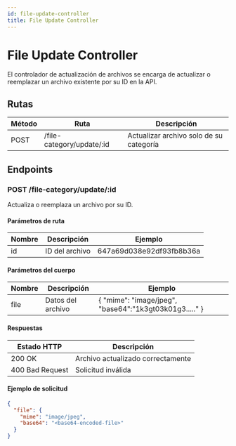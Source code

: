 ```yaml
---
id: file-update-controller
title: File Update Controller
---
```


# File Update Controller

El controlador de actualización de archivos se encarga de actualizar o reemplazar un archivo existente por su ID en la API.

## Rutas

| Método | Ruta                      | Descripción                        |
| ------ | ------------------------- | ---------------------------------- |
| POST   | /file-category/update/:id | Actualizar archivo solo de su categoría |

## Endpoints

### POST /file-category/update/:id

Actualiza o reemplaza un archivo por su ID.

#### Parámetros de ruta

| Nombre | Descripción             | Ejemplo                       |
| ------ | ----------------------- | ----------------------------- |
| id     | ID del archivo          | 647a69d038e92df93fb8b36a     |

#### Parámetros del cuerpo

| Nombre | Descripción             | Ejemplo                       |
| ------ | ----------------------- | ----------------------------- |
| file   | Datos del archivo       | { "mime": "image/jpeg", "base64":"1k3gt03k01g3....." } |

#### Respuestas

| Estado HTTP                  | Descripción                        |
| ---------------------------- | ---------------------------------- |
| 200 OK                       | Archivo actualizado correctamente |
| 400 Bad Request              | Solicitud inválida                  |

#### Ejemplo de solicitud

```json
{
  "file": {
    "mime": "image/jpeg",
    "base64": "<base64-encoded-file>"
  }
}
